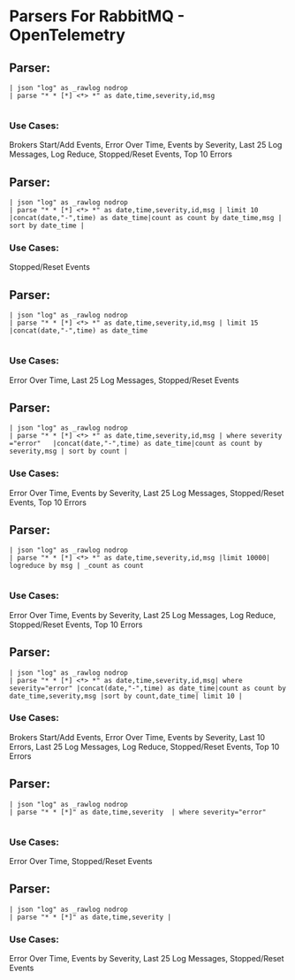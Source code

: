 # Parsers For RabbitMQ - OpenTelemetry

## Parser:
```
| json "log" as _rawlog nodrop
| parse "* * [*] <*> *" as date,time,severity,id,msg
 
```
### Use Cases:
Brokers Start/Add Events, Error Over Time, Events by Severity, Last 25 Log Messages, Log Reduce, Stopped/Reset Events, Top 10 Errors



## Parser:
```
| json "log" as _rawlog nodrop
| parse "* * [*] <*> *" as date,time,severity,id,msg | limit 10 |concat(date,"-",time) as date_time|count as count by date_time,msg | sort by date_time | 
```
### Use Cases:
Stopped/Reset Events



## Parser:
```
| json "log" as _rawlog nodrop
| parse "* * [*] <*> *" as date,time,severity,id,msg | limit 15 |concat(date,"-",time) as date_time
 
```
### Use Cases:
Error Over Time, Last 25 Log Messages, Stopped/Reset Events



## Parser:
```
| json "log" as _rawlog nodrop
| parse "* * [*] <*> *" as date,time,severity,id,msg | where severity ="error"   |concat(date,"-",time) as date_time|count as count by severity,msg | sort by count | 
```
### Use Cases:
Error Over Time, Events by Severity, Last 25 Log Messages, Stopped/Reset Events, Top 10 Errors



## Parser:
```
| json "log" as _rawlog nodrop
| parse "* * [*] <*> *" as date,time,severity,id,msg |limit 10000| logreduce by msg | _count as count 
 
```
### Use Cases:
Error Over Time, Events by Severity, Last 25 Log Messages, Log Reduce, Stopped/Reset Events, Top 10 Errors



## Parser:
```
| json "log" as _rawlog nodrop
| parse "* * [*] <*> *" as date,time,severity,id,msg| where severity="error" |concat(date,"-",time) as date_time|count as count by date_time,severity,msg |sort by count,date_time| limit 10 | 
```
### Use Cases:
Brokers Start/Add Events, Error Over Time, Events by Severity, Last 10 Errors, Last 25 Log Messages, Log Reduce, Stopped/Reset Events, Top 10 Errors



## Parser:
```
| json "log" as _rawlog nodrop
| parse "* * [*]" as date,time,severity  | where severity="error"
 
```
### Use Cases:
Error Over Time, Stopped/Reset Events



## Parser:
```
| json "log" as _rawlog nodrop
| parse "* * [*]" as date,time,severity | 
```
### Use Cases:
Error Over Time, Events by Severity, Last 25 Log Messages, Stopped/Reset Events


